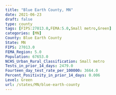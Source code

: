 ```yaml
---
title: "Blue Earth County, MN"
date: 2021-06-23
draft: false
type: county
tags: [FIPS:27013.0,FEMA:5.0,Small metro,Green]
categories: [MN]
County: Blue Earth County
State: MN
FIPS: 27013.0
FEMA_Region: 5.0
Population: 67653.0
NCHS_Urban_Rural_Classification: Small metro
Tests_in_prior_14_days: 2479.0
Fourteen_day_test_rate_per_100000: 3664.0
Percent_Positivity_in_prior_14_days: 0.006
Level: Green
url: /states/MN/blue-earth-county
---
```



